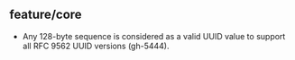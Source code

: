 ## feature/core

* Any 128-byte sequence is considered as a valid UUID value to support all
  RFC 9562 UUID versions (gh-5444).
